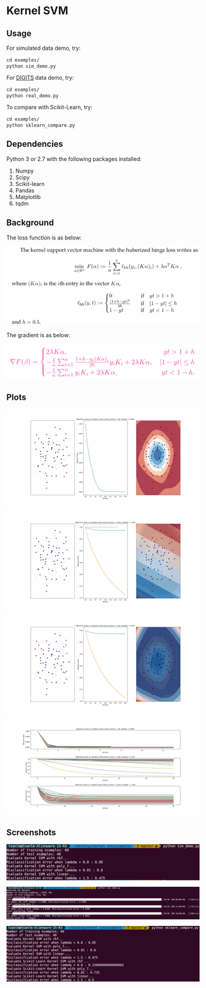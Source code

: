 # Kernel SVM

## Usage

For simulated data demo, try:
```
cd examples/
python sim_demo.py
```

For [DIGITS](http://scikit-learn.org/stable/modules/generated/sklearn.datasets.load_digits.html) data demo, try:
```
cd examples/
python real_demo.py
```

To compare with Scikit-Learn, try:
```
cd examples/
python sklearn_compare.py
```

## Dependencies 
Python 3 or 2.7 with the following packages installed:
1. Numpy
2. Scipy
3. Scikit-learn
4. Pandas
5. Matplotlib
6. tqdm

## Background

The loss function is as below:

![Loss](images/formula.png)

The gradient is as below:

![Grad](images/grad2.png)

## Plots

![r](images/rbf.png)

![l](images/linear.png)

![p](images/poly_7.png)

![real](images/multiclass_demo.png)

## Screenshots

![1](images/sim_demo.png)

![2](images/real_demo.png)

![3](images/sklearn_compare.png)

